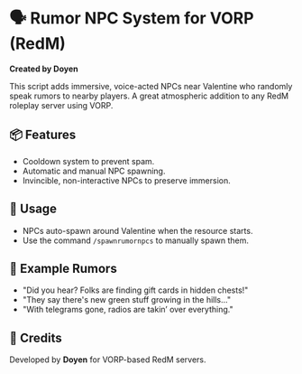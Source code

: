 # 🗣️ Rumor NPC System for VORP (RedM)
**Created by Doyen**

This script adds immersive, voice-acted NPCs near Valentine who randomly speak rumors to nearby players. A great atmospheric addition to any RedM roleplay server using VORP.

## 📦 Features
- Cooldown system to prevent spam.
- Automatic and manual NPC spawning.
- Invincible, non-interactive NPCs to preserve immersion.

## 🚀 Usage
- NPCs auto-spawn around Valentine when the resource starts.
- Use the command `/spawnrumornpcs` to manually spawn them.

## 📝 Example Rumors
- "Did you hear? Folks are finding gift cards in hidden chests!"
- "They say there's new green stuff growing in the hills..."
- "With telegrams gone, radios are takin’ over everything."

## 👤 Credits
Developed by **Doyen** for VORP-based RedM servers.
